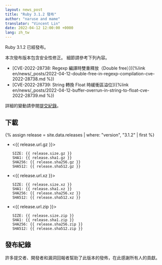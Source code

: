 ```yaml
---
layout: news_post
title: "Ruby 3.1.2 發布"
author: "naruse and mame"
translator: "Vincent Lin"
date: 2022-04-12 12:00:00 +0000
lang: zh_tw
---
```


Ruby 3.1.2 已經發布。

本次發布版本包含安全性修正。
細節請參考下列內容。

* [CVE-2022-28738: Regexp 編譯時雙重釋放（Double free）]({%link en/news/_posts/2022-04-12-double-free-in-regexp-compilation-cve-2022-28738.md %})
* [CVE-2022-28739: String 轉換 Float 時緩衝區溢位]({%link en/news/_posts/2022-04-12-buffer-overrun-in-string-to-float-cve-2022-28739.md %})

詳細的變動請參閱[提交紀錄](https://github.com/ruby/ruby/compare/v3_1_1...v3_1_2)。

## 下載

{% assign release = site.data.releases | where: "version", "3.1.2" | first %}

* <{{ release.url.gz }}>

      SIZE: {{ release.size.gz }}
      SHA1: {{ release.sha1.gz }}
      SHA256: {{ release.sha256.gz }}
      SHA512: {{ release.sha512.gz }}

* <{{ release.url.xz }}>

      SIZE: {{ release.size.xz }}
      SHA1: {{ release.sha1.xz }}
      SHA256: {{ release.sha256.xz }}
      SHA512: {{ release.sha512.xz }}

* <{{ release.url.zip }}>

      SIZE: {{ release.size.zip }}
      SHA1: {{ release.sha1.zip }}
      SHA256: {{ release.sha256.zip }}
      SHA512: {{ release.sha512.zip }}

## 發布紀錄

許多提交者、開發者和漏洞回報者幫助了此版本的發佈，在此感謝所有人的貢獻。
